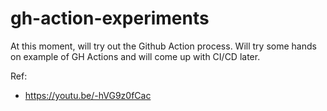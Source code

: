 # gh-action-experiments
At this moment, will try out the Github Action process. Will try some hands on example of GH Actions and will come up with CI/CD later.


Ref:
- https://youtu.be/-hVG9z0fCac
